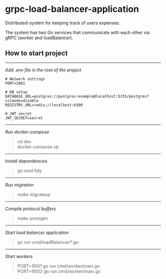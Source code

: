 # grpc-load-balancer-application

Distributed-system for keeping track of users expenses.

The system has two Go services that communicate with each other via gRPC (worker and loadBalancer).

## How to start project

***

*Add .env file in the root of the project*
```
# Network settings
PORT=3001

# DB setup
DATABASE_URL=postgres://postgres:example@localhost:5155/postgres?sslmode=disable
REGISTRY_URL=redis://localhost:6300

# JWT secret
JWT_SECRET=secret
```

***

*Run docker-compose*
> cd dev\
> docker-compose up

***

*Install dependencies*
> go mod tidy

***

*Run migration*
> make migrateup

***

*Compile protocol buffers*
> make protogen

***

*Start load balancer application*
> go run cmd/loadBalancer/*.go

***

*Start workers*
> PORT=9001 go run cmd/worker/main.go\
> PORT=9002 go run cmd/worker/main.go
